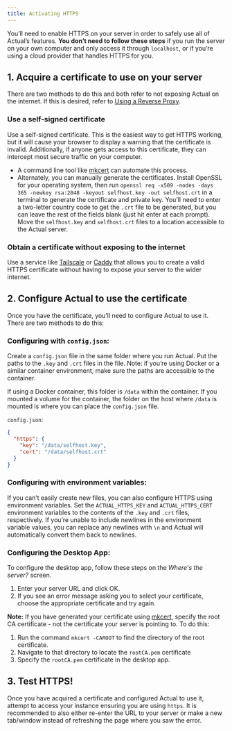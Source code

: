 ```yaml
---
title: Activating HTTPS
---
```


You’ll need to enable HTTPS on your server in order to safely use all of Actual’s features. **You don’t need to follow these steps** if you run the server on your own computer and only access it through `localhost`, or if you’re using a cloud provider that handles HTTPS for you.

## 1. Acquire a certificate to use on your server

There are two methods to do this and both refer to not exposing Actual on the internet. If this is desired, refer to [Using a Reverse Proxy](/docs/config/reverse-proxies).

### Use a self-signed certificate

Use a self-signed certificate. This is the easiest way to get HTTPS working, but it will cause your browser to display a warning that the certificate is invalid. Additionally, if anyone gets access to this certificate, they can intercept most secure traffic on your computer.
   - A command line tool like [mkcert](https://github.com/FiloSottile/mkcert) can automate this process.
   - Alternately, you can manually generate the certificates. Install OpenSSL for your operating system, then run `openssl req -x509 -nodes -days 365 -newkey rsa:2048 -keyout selfhost.key -out selfhost.crt` in a terminal to generate the certificate and private key. You’ll need to enter a two-letter country code to get the `.crt` file to be generated, but you can leave the rest of the fields blank (just hit enter at each prompt). Move the `selfhost.key` and `selfhost.crt` files to a location accessible to the Actual server.

### Obtain a certificate without exposing to the internet 
Use a service like [Tailscale](https://tailscale.com/kb/1153/enabling-https/) or [Caddy](https://caddyserver.com/docs/automatic-https#dns-challenge) that allows you to create a valid HTTPS certificate without having to expose your server to the wider internet.

## 2. Configure Actual to use the certificate
Once you have the certificate, you’ll need to configure Actual to use it. There are two methods to do this:

### Configuring with `config.json`: 
Create a `config.json` file in the same folder where you run Actual. Put the paths to the `.key` and `.crt` files in the file. Note: if you’re using Docker or a similar container environment, make sure the paths are accessible to the container. 

If using a Docker container, this folder is `/data` within the container. If you mounted a volume for the container, the folder on the host where `/data` is mounted is where you can place the `config.json` file. 

`config.json`:

   ```json
   {
     "https": {
       "key": "/data/selfhost.key",
       "cert": "/data/selfhost.crt"
     }
   }
   ```
   
### Configuring with environment variables: 
If you can’t easily create new files, you can also configure HTTPS using environment variables. Set the `ACTUAL_HTTPS_KEY` and `ACTUAL_HTTPS_CERT` environment variables to the contents of the `.key` and `.crt` files, respectively. If you’re unable to include newlines in the environment variable values, you can replace any newlines with `\n` and Actual will automatically convert them back to newlines.

### Configuring the Desktop App: 
To configure the desktop app, follow these steps on the _Where's the server?_ screen. 

1. Enter your server URL and click OK.
2. If you see an error message asking you to select your certificate, choose the appropriate certificate and try again.

**Note:** If you have generated your certificate using [mkcert](https://github.com/FiloSottile/mkcert), specify the root CA certificate - not the certificate your server is pointing to. To do this:
1. Run the command ```mkcert -CAROOT``` to find the directory of the root certificate.
2. Navigate to that directory to locate the ```rootCA.pem``` certificate
3. Specify the ```rootCA.pem``` certificate in the desktop app.

## 3. Test HTTPS!
Once you have acquired a certificate and configured Actual to use it, attempt to access your instance ensuring you are using `https`. It is recommended to also either re-enter the URL to your server or make a new tab/window instead of refreshing the page where you saw the error.
